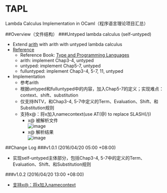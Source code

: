 # TAPL
Lambda Calculus Implementation in OCaml（程序语言理论项目汇总）

##Overview（文件结构）
###Untyped lambda calculus (self-untyped)
* Extend [arith](http://www.cis.upenn.edu/~bcpierce/tapl/) with arith with untyped lambda calculus
* [Reference](http://www.cis.upenn.edu/~bcpierce/tapl/) 
	* Reference Book: [Type and Programming Languages](https://book.douban.com/subject/1761910/) 
	* arith: implement Chap3-4, untyped
	* untyped: implement Chap5-7, untyped
	* fulluntyped: implement Chap3-4, 5-7, 11, untyped
* Implementation
	* 参考arith
	* 根据untyped和fulluntyped中的内容，加入Chap5-7的定义；实现难点：context、shift、substitution
	* 仅支持INTV，和Chap3-4, 5-7中定义的Term、Evaluation、Shift、和Substitution规则
	* 支持x@：将x加入namecontext(use AT(@) to replace SLASH(/))
		* x@ 被解析文件<br>
		![image](https://github.com/codedjw/TAPL/raw/master/self-untyped/screenshot/x@被解析文件.png)
		* x@ 解析结果<br>
		![image](https://github.com/codedjw/TAPL/raw/master/self-untyped/screenshot/x@解析结果.png)


##Change Log
###v1.0.1 (2016/04/20 05:00 +08:00)
* 实现self-untyped主体部分，包括Chap3-4, 5-7中的定义的Term、Evaluation、Shift、和Substitution规则

###v1.0.2 (2016/04/20 13:00 +08:00)
* [支持x@：将x加入namecontext](https://github.com/codedjw/TAPL/blob/master/README.md#untyped-lambda-calculus-self-untyped)
